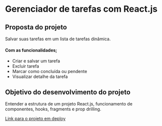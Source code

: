# Gerenciador de tarefas com React.js

## Proposta do projeto

Salvar suas tarefas em um lista de tarefas dinâmica.

#### Com as funcionalidades;

- Criar e salvar um tarefa
- Excluir tarefa
- Marcar como concluída ou pendente
- Visualizar detalhe da tarefa

## Objetivo do desenvolvimento do projeto

Entender a estrutura de um projeto React.js, funcionamento de componentes, hooks, fragments e prop drilling.

[Link para o projeto em deploy](https://todo-react-phi-one.vercel.app/)
